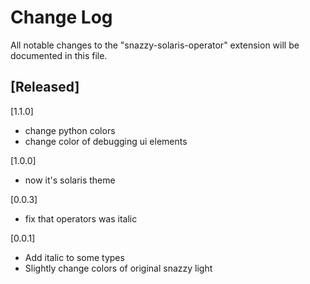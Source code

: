 # Change Log

All notable changes to the "snazzy-solaris-operator" extension will be documented in this file.

## [Released]

[1.1.0]

- change python colors
- change color of debugging ui elements

[1.0.0]

- now it's solaris theme

[0.0.3]

- fix that operators was italic

[0.0.1]

- Add italic to some types
- Slightly change colors of original snazzy light
